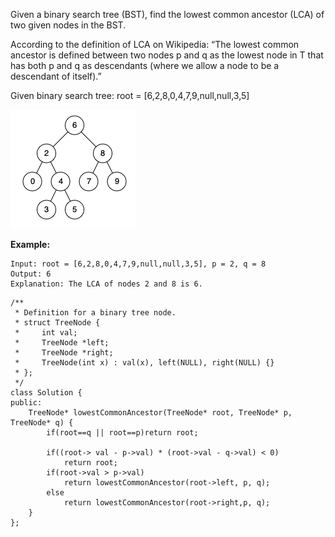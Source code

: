 Given a binary search tree (BST), find the lowest common ancestor (LCA) of two given nodes in the BST.

According to the definition of LCA on Wikipedia: “The lowest common ancestor is defined between two nodes p and q as the lowest node in T that has both p and q as descendants (where we allow a node to be a descendant of itself).”

Given binary search tree:  root = [6,2,8,0,4,7,9,null,null,3,5]

![alt text](https://github.com/xuleidawang/Leetcode/blob/master/images/235.png "List with Random Pointer")   

**Example:**  
```
Input: root = [6,2,8,0,4,7,9,null,null,3,5], p = 2, q = 8
Output: 6
Explanation: The LCA of nodes 2 and 8 is 6.
```

```
/**
 * Definition for a binary tree node.
 * struct TreeNode {
 *     int val;
 *     TreeNode *left;
 *     TreeNode *right;
 *     TreeNode(int x) : val(x), left(NULL), right(NULL) {}
 * };
 */
class Solution {
public:
    TreeNode* lowestCommonAncestor(TreeNode* root, TreeNode* p, TreeNode* q) {
        if(root==q || root==p)return root;
        
        if((root-> val - p->val) * (root->val - q->val) < 0)
            return root;
        if(root->val > p->val)
            return lowestCommonAncestor(root->left, p, q);
        else
            return lowestCommonAncestor(root->right,p, q);
    }
};
```